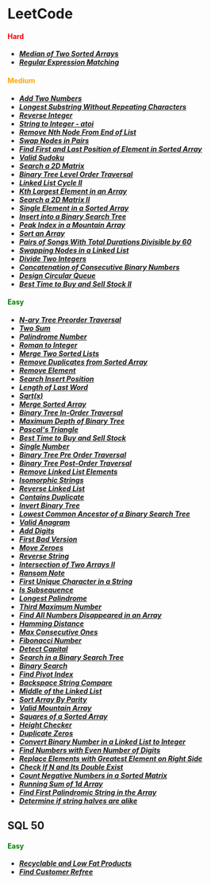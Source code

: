 # LeetCode

<h4 style="color:red">Hard</h4>

- **_[Median of Two Sorted Arrays](https://github.com/Razeen-Shaikh/leetcode/tree/main/problems/0004.median-of-two-sorted-arrays)_**
- **_[Regular Expression Matching](https://github.com/Razeen-Shaikh/leetcode/tree/main/problems/regular-expression-matching)_**

<h4 style="color:orange">Medium</h4>

- **_[Add Two Numbers](https://github.com/Razeen-Shaikh/leetcode/tree/main/problems/add-two-numbers)_**
- **_[Longest Substring Without Repeating Characters](https://github.com/Razeen-Shaikh/leetcode/tree/main/problems/longest-substring-without-repeating-characters)_**
- **_[Reverse Integer](https://github.com/Razeen-Shaikh/leetcode/tree/main/problems/reverse-integer)_**
- **_[String to Integer - atoi](https://github.com/Razeen-Shaikh/leetcode/tree/main/problems/string-to-integer)_**
- **_[Remove Nth Node From End of List](https://github.com/Razeen-Shaikh/leetcode/tree/main/problems/remove-nth-node-from-end-of-list)_**
- **_[Swap Nodes in Pairs](https://github.com/Razeen-Shaikh/leetcode/tree/main/problems/swap-nodes-in-pairs)_**
- **_[Find First and Last Position of Element in Sorted Array](https://github.com/Razeen-Shaikh/leetcode/tree/main/problems/find-first-and-last-position-of-element)_**
- **_[Valid Sudoku](https://github.com/Razeen-Shaikh/leetcode/tree/main/problems/valid-sudoku)_**
- **_[Search a 2D Matrix](https://github.com/Razeen-Shaikh/leetcode/tree/main/problems/search-a-2d-matrix)_**
- **_[Binary Tree Level Order Traversal](https://github.com/Razeen-Shaaikh/leetcode/tree/main/problems/binary-tree-level-order-traversal)_**
- **_[Linked List Cycle II](https://github.com/Razeen-Shaikh/leetcode/tree/main/problems/linked-list-cycle-ii)_**
- **_[Kth Largest Element in an Array](https://github.com/Razeen-Shaikh/leetcode/tree/main/problems/kth-largest-element-in-an-array)_**
- **_[Search a 2D Matrix II](https://github.com/Razeen-Shaikh/leetcode/tree/main/problems/search-a-2d-matrix-ii)_**
- **_[Single Element in a Sorted Array](https://github.com/Razeen-Shaikh/leetcode/tree/main/problems/single-element-in-a-sorted-array)_**
- **_[Insert into a Binary Search Tree](https://github.com/Razeen-Shaikh/leetcode/tree/main/problems/insert-into-a-binary-search-tree)_**
- **_[Peak Index in a Mountain Array](https://github.com/Razeen-Shaikh/leetcode/tree/main/problems/peak-index-in-a-mountain-array)_**
- **_[Sort an Array](https://github.com/Razeen-Shaikh/leetcode/tree/main/problems/sort-an-array)_**
- **_[Pairs of Songs With Total Durations Divisible by 60](https://github.com/Razeen-Shaikh/leetcode/tree/main/problems/pairs-of-a-sorted-array)_**
- **_[Swapping Nodes in a Linked List](https://github.com/Razeen-Shaikh/leetcode/tree/main/problems/swapping-nodes-in-a-linked-list)_**
- **_[Divide Two Integers](https://github.com/Razeen-Shaikh/leetcode/tree/main/problems/divide-two-numbers)_**
- **_[Concatenation of Consecutive Binary Numbers](https://github.com/Razeen-Shaikh/leetcode/tree/main/problems/concatenation-of-consecutive-binary-numbers)_**
- **_[Design Circular Queue](https://github.com/Razeen-Shaikh/leetcode/tree/main/problems/design-circular-queue)_**
- **_[Best Time to Buy and Sell Stock II](https://github.com/Razeen-Shaikh/leetcode/tree/main/problems/best-time-to-buy-and-sell-stock-ii)_**

<h4 style="color:green">Easy</h4>

- **_[N-ary Tree Preorder Traversal](https://github.com/Razeen-Shaikh/leetcode/tree/main/problems/n-ary-treepreorder-traversal)_**
- **_[Two Sum](https://github.com/Razeen-Shaikh/leetcode/tree/main/problems/two-sums)_**
- **_[Palindrome Number](https://github.com/Razeen-Shaikh/leetcode/tree/main/problems/palindrome-number)_**
- **_[Roman to Integer](https://github.com/Razeen-Shaikh/leetcode/tree/main/problems/roman-to-integer)_**
- **_[Merge Two Sorted Lists](https://github.com/Razeen-Shaikh/leetcode/tree/main/problems/merge-two-sorted-lists)_**
- **_[Remove Duplicates from Sorted Array](https://github.com/Razeen-Shaikh/leetcode/tree/main/problems/remove-duplicates-from-sorted-array)_**
- **_[Remove Element](https://github.com/Razeen-Shaikh/leetcode/tree/main/problems/remove-element)_**
- **_[Search Insert Position](https://github.com/Razeen-Shaikh/leetcode/tree/main/problems/search-insert-position)_**
- **_[Length of Last Word](https://github.com/Razeen-Shaikh/leetcode/tree/main/problems/length-of-last-word)_**
- **_[Sqrt(x)](https://github.com/Razeen-Shaikh/leetcode/tree/main/problems/sqrt-of-x)_**
- **_[Merge Sorted Array](https://github.com/Razeen-Shaikh/leetcode/tree/main/problems/merge-sorted-array)_**
- **_[Binary Tree In-Order Traversal](https://github.com/Razeen-Shaikh/leetcode/tree/main/problems/binary-tree-inorder-traversal)_**
- **_[Maximum Depth of Binary Tree](https://github.com/Razeen-Shaikh/leetcode/tree/main/problems/maximum-depth-of-binary-tree)_**
- **_[Pascal's Triangle](https://github.com/Razeen-Shaikh/leetcode/tree/main/problems/pascal's-triangle)_**
- **_[Best Time to Buy and Sell Stock](https://github.com/Razeen-Shaikh/leetcode/tree/main/problems/best-time-to-buy-sell-stock)_**
- **_[Single Number](https://github.com/Razeen-Shaikh/leetcode/tree/main/problems/single-number)_**
- **_[Binary Tree Pre Order Traversal](https://github.com/Razeen-Shaikh/leetcode/tree/main/problems/binary-tree-pre-order-traversal)_**
- **_[Binary Tree Post-Order Traversal](https://github.com/Razeen-Shaikh/leetcode/tree/main/problems/binary-tree-post-order-traversal)_**
- **_[Remove Linked List Elements](https://github.com/Razeen-Shaikh/leetcode/tree/main/problems/remove-linked-list-elements)_**
- **_[Isomorphic Strings](https://github.com/Razeen-Shaikh/leetcode/tree/main/problems/isomorphic-strings)_**
- **_[Reverse Linked List](https://github.com/Razeen-Shaikh/leetcode/tree/main/problems/reverse-linked-list)_**
- **_[Contains Duplicate](https://github.com/Razeen-Shaikh/leetcode/tree/main/problems/contains-duplicate)_**
- **_[Invert Binary Tree](https://github.com/Razeen-Shaikh/leetcode/tree/main/problems/invert-binary-tree)_**
- **_[Lowest Common Ancestor of a Binary Search Tree](https://github.com/Razeen-Shaikh/leetcode/tree/main/problems/lowest-common-ancestor-of-a-binary-search-tree)_**
- **_[Valid Anagram](https://github.com/Razeen-Shaikh/leetcode/tree/main/problems/valid-anagram)_**
- **_[Add Digits](https://github.com/Razeen-Shaikh/leetcode/tree/main/problems/add-digits)_**
- **_[First Bad Version](https://github.com/Razeen-Shaikh/leetcode/tree/main/problems/first-bad-version)_**
- **_[Move Zeroes](https://github.com/Razeen-Shaikh/leetcode/tree/main/problems/move-zeroes)_**
- **_[Reverse String](https://github.com/Razeen-Shaikh/leetcode/tree/main/problems/reverse-string)_**
- **_[Intersection of Two Arrays II](https://github.com/Razeen-Shaikh/leetcode/tree/main/problems/intersection-of-two-arrays-ii)_**
- **_[Ransom Note](https://github.com/Razeen-Shaikh/leetcode/tree/main/problems/ransom-note)_**
- **_[First Unique Character in a String](https://github.com/Razeen-Shaikh/leetcode/tree/main/problems/first-unique-character-in-a-string)_**
- **_[Is Subsequence](https://github.com/Razeen-Shaikh/leetcode/tree/main/problems/is-subsequence)_**
- **_[Longest Palindrome](https://github.com/Razeen-Shaikh/leetcode/tree/main/problems/longest-palindrome)_**
- **_[Third Maximum Number](https://github.com/Razeen-Shaikh/leetcode/tree/main/problems/third-maximum-number)_**
- **_[Find All Numbers Disappeared in an Array](https://github.com/Razeen-Shaikh/leetcode/tree/main/problems/find-all-numbers-disappeared-in-an-array)_**
- **_[Hamming Distance](https://github.com/Razeen-Shaikh/leetcode/tree/main/problems/hamming-distance)_**
- **_[Max Consecutive Ones](https://github.com/Razeen-Shaikh/leetcode/tree/main/problems/max-consecutive-ones)_**
- **_[Fibonacci Number](https://github.com/Razeen-Shaikh/leetcode/tree/main/problems/fibonacci-number)_**
- **_[Detect Capital](https://github.com/Razeen-Shaikh/leetcode/tree/main/problems/detect-capital)_**
- **_[Search in a Binary Search Tree](https://github.com/Razeen-Shaikh/leetcode/tree/main/problems/search-in-a-binary-search-tree)_**
- **_[Binary Search](https://github.com/Razeen-Shaikh/leetcode/tree/main/problems/binary-search)_**
- **_[Find Pivot Index](https://github.com/Razeen-Shaikh/leetcode/tree/main/problems/find-pivot-index)_**
- **_[Backspace String Compare](https://github.com/Razeen-Shaikh/leetcode/tree/main/problems/backspace-str-compare)_**
- **_[Middle of the Linked List](https://github.com/Razeen-Shaikh/leetcode/tree/main/problems/middle_of-the-linked-list)_**
- **_[Sort Array By Parity](https://github.com/Razeen-Shaikh/leetcode/tree/main/problems/sort-array-by-parity)_**
- **_[Valid Mountain Array](https://github.com/Razeen-Shaikh/leetcode/tree/main/problems/valid-mountain-array)_**
- **_[Squares of a Sorted Array](https://github.com/Razeen-Shaikh/leetcode/tree/main/problems/squares-of-a-sorted-array)_**
- **_[Height Checker](https://github.com/Razeen-Shaikh/leetcode/tree/main/problems/height-checker)_**
- **_[Duplicate Zeros](https://github.com/Razeen-Shaikh/leetcode/tree/main/problems/duplicate-zeros)_**
- **_[Convert Binary Number in a Linked List to Integer](https://github.com/Razeen-Shaikh/leetcode/tree/main/problems/convert-binary-number-in-a-linked-list-to-integer)_**
- **_[Find Numbers with Even Number of Digits](https://github.com/Razeen-Shaikh/leetcode/tree/main/problems/find-numbers-with-even-number-of-digits)_**
- **_[Replace Elements with Greatest Element on Right Side](https://github.com/Razeen-Shaikh/leetcode/tree/main/problems/replace-elements-with-greatest-element-on-right-side)_**
- **_[Check If N and Its Double Exist](https://github.com/Razeen-Shaikh/leetcode/tree/main/problems/check-if-n-and-its-double-exist)_**
- **_[Count Negative Numbers in a Sorted Matrix](https://github.com/Razeen-Shaikh/leetcode/tree/main/problems/count-negative-numbers-in-a-sorted-matrix)_**
- **_[Running Sum of 1d Array](https://github.com/Razeen-Shaikh/leetcode/tree/main/problems/running-sum-of-1d-array)_**
- **_[Find First Palindromic String in the Array](https://github.com/Razeen-Shaikh/leetcode/tree/main/problems/find-first-palindromic-string-in-the-array)_**
- **_[Determine if string halves are alike](https://github.com/Razeen-Shaikh/leetcode/tree/main/problems/1704.determine-if-string-halves-are-alike)_**

## SQL 50

<h4 style="color:green">Easy</h4>

- **_[Recyclable and Low Fat Products](https://github.com/Razeen-Shaikh/leetcode/tree/main/problems/sql50/1757.recyclable-and-low-fat-products)_**
- **_[Find Customer Refree](https://github.com/Razeen-Shaikh/leetcode/tree/main/problems/sql50/584.find-customer-refree)_**
